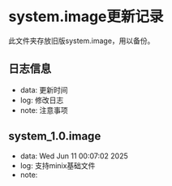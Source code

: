 # system.image更新记录
此文件夹存放旧版system.image，用以备份。

## 日志信息
- data: 更新时间
- log: 修改日志
- note: 注意事项

## system_1.0.image
- data: Wed Jun 11 00:07:02 2025
- log: 支持minix基础文件
- note: 